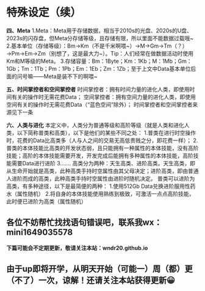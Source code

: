 # **特殊设定（续）**
**四、Meta**
1.Meta：Meta用于存储数据，相当于2010s的光盘、2020s的U盘、2023s的闪存盘，但Meta分存储等级，且存储有限，所以里面不能数据过载哦~
2.基本单位（存储等级）：Bm→Km（不是千米啊喂~）→M→Gm→Tm（？）→Pm→Em→Zm（别想了，这是最大力~）。Tip：人们经常在做数据活动时使用Km和M等级的Meta。
3.存储容量：Bm：1Byte；Km：1Kb；M：1Mb；Gm：1Gb；Tm：1Tb；Pm：1Pb；Em：1Eb；Zm：1Zb；至于上文中Data基本单位后面的问号嘛——Meta是装不下的啊喂~

**五、时间掌控者和空间掌控者**
时间掌控者：拥有时间力量的进化人类，即使用时间有关的操作时无需花费Data；
空间掌控者：拥有空间力量的进化人类，即使用空间有关的操作时无需花费Data（“蓝色空间”除外）；
时间掌控者和空间掌控者来源见下一条

**六、人类与进化**
本定义中，人类分为普通等级和高阶等级（就是人类和进化人类，以下简称普类和高类），以下是他们的某些不同之处：
1.普类在进行时空操作时，花费的Data比高类多（人与人之间的交易无高低贵贱之分，即花费一样）；
2.普类的本体技能比高类的开发状态弱，且只能拥有一种属性的本体技能，没有高阶技能；高阶的本体技能需要开发，开发完成后能拥有多种属性的本体技能，高阶技能需要Data进行进阶
3.……
高类分为两种：天生高类、进阶高类。天生高类，即从生命开始就是高类，此种高类手持时空属性由其父母决定；进阶高类，即由普通人进阶而成的高类，此种高类手持时空属性由进阶时随机决定。
普类可以进阶为高类，有多种途径，以下是最简便的两种：
1.使用512Gb Data兑换进阶服用性药水（属性随机）
2.将自身的本体技能使用熟练到极致，可激活一点点高阶技能，此时便已进阶为高类（属性随机）

## 各位不妨帮忙找找语句错误吧，联系我wx：mini1649035578
**下篇可能会不定期更新，敬请关注本站：wndr20.github.io**
## 由于up即将开学，从明天开始（可能一）周（都）更（不了）一次，谅解！还请关注本站获得更新😀